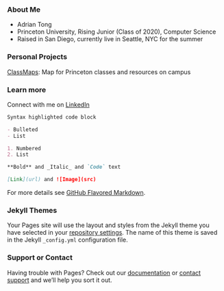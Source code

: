 ### About Me

- Adrian Tong
- Princeton University, Rising Junior (Class of 2020), Computer Science
- Raised in San Diego, currently live in Seattle, NYC for the summer

### Personal Projects

[ClassMaps](https://classmaps.herokuapp.com/about/): Map for Princeton classes and resources on campus

### Learn more

Connect with me on [LinkedIn](https://www.linkedin.com/in/adrian-tong/)

```markdown
Syntax highlighted code block

- Bulleted
- List

1. Numbered
2. List

**Bold** and _Italic_ and `Code` text

[Link](url) and ![Image](src)
```

For more details see [GitHub Flavored Markdown](https://guides.github.com/features/mastering-markdown/).

### Jekyll Themes

Your Pages site will use the layout and styles from the Jekyll theme you have selected in your [repository settings](https://github.com/AdrianTong/adriantong.github.io/settings). The name of this theme is saved in the Jekyll `_config.yml` configuration file.

### Support or Contact

Having trouble with Pages? Check out our [documentation](https://help.github.com/categories/github-pages-basics/) or [contact support](https://github.com/contact) and we’ll help you sort it out.
